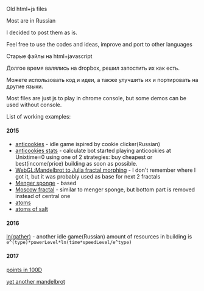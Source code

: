 Old html+js files

Most are in Russian

I decided to post them as is.

Feel free to use the codes and ideas, improve and port to other languages



Старые файлы на html+javascript

Долгое время валялись на dropbox, решил запостить их как есть.

Можете использовать код и идеи, а также улучшить их и портировать на другие языки.





Most files are just js to play in chrome console, but some demos can be used without console.

List of working examples:

#### 2015

- [anticookies](https://quant61.github.io/old_js/2015/anticookies/anticookies.html) - idle game ispired by cookie clicker(Russian)
- [anticookies stats](https://quant61.github.io/old_js/2015/anticookies/stats.html) - calculate bot started playing anticookies at Unixtime=0 using one of 2 strategies: buy cheapest or best(income/price) building as soon as possible.
- [WebGL:Mandelbrot to Julia fractal morphing](https://quant61.github.io/old_js/2015/gl/morphing.html) - I don't remember where I got it, but it was probably used as base for next 2 fractals
- [Menger sponge](https://quant61.github.io/old_js/2015/gl/menger.html) - based
- [Moscow fractal](https://quant61.github.io/old_js/2015/gl/moscow.html) - similar to menger sponge, but bottom part is removed instead of central one
- [atoms](https://quant61.github.io/old_js/2015/phys/0.html)
- [atoms of salt](https://quant61.github.io/old_js/2015/phys/1.html)

#### 2016

[ln(gather)](https://quant61.github.io/old_js/2016.11/lognGather.html) - another idle game(Russian) amount of resources in building is `e^(type)*powerLevel*ln(time*speedLevel/e^type)`

#### 2017

[points in 100D](https://quant61.github.io/old_js/2017.12/points_in_100D.html) 

[yet another mandelbrot](https://quant61.github.io/old_js/2017.12/mandelbrot_grid.html) 



















